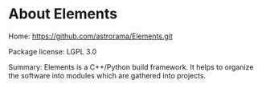 # About Elements

Home: https://github.com/astrorama/Elements.git

Package license: LGPL 3.0

Summary:  Elements is a C++/Python build framework. It helps to organize the software into modules which are gathered into projects.

